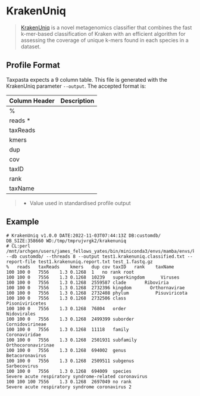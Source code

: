 # KrakenUniq

> [KrakenUniq](https://github.com/fbreitwieser/krakenuniq) is a novel metagenomics classifier that combines the fast k-mer-based classification of Kraken with an efficient algorithm for assessing the coverage of unique k-mers found in each species in a dataset.

## Profile Format

Taxpasta expects a 9 column table. This file is generated with the KrakenUniq parameter `--output`. The accepted format is:

| Column Header | Description |
| ------------- | ----------- |
| %             |             |
| reads *       |             |
| taxReads      |             |
| kmers         |             |
| dup           |             |
| cov           |             |
| taxID         |             |
| rank          |             |
| taxName       |             |

> * Value used in standardised profile output 

## Example

```text
# KrakenUniq v1.0.0 DATE:2022-11-03T07:44:13Z DB:customdb/ DB_SIZE:358660 WD:/tmp/tmprujvrgk2/krakenuniq
# CL:perl /mnt/archgen/users/james_fellows_yates/bin/miniconda3/envs/mamba/envs/krakenuniq/bin/krakenuniq --db customdb/ --threads 8 --output test1.krakenuniq.classified.txt --report-file test1.krakenuniq.report.txt test_1.fastq.gz
%	reads	taxReads	kmers	dup	cov	taxID	rank	taxName
100	100	0	7556	1.3	0.1268	1	no rank	root
100	100	0	7556	1.3	0.1268	10239	superkingdom	  Viruses
100	100	0	7556	1.3	0.1268	2559587	clade	    Riboviria
100	100	0	7556	1.3	0.1268	2732396	kingdom	      Orthornavirae
100	100	0	7556	1.3	0.1268	2732408	phylum	        Pisuviricota
100	100	0	7556	1.3	0.1268	2732506	class	          Pisoniviricetes
100	100	0	7556	1.3	0.1268	76804	order	            Nidovirales
100	100	0	7556	1.3	0.1268	2499399	suborder	              Cornidovirineae
100	100	0	7556	1.3	0.1268	11118	family	                Coronaviridae
100	100	0	7556	1.3	0.1268	2501931	subfamily	                  Orthocoronavirinae
100	100	0	7556	1.3	0.1268	694002	genus	                    Betacoronavirus
100	100	0	7556	1.3	0.1268	2509511	subgenus	                      Sarbecovirus
100	100	0	7556	1.3	0.1268	694009	species	                        Severe acute respiratory syndrome-related coronavirus
100	100	100	7556	1.3	0.1268	2697049	no rank	                          Severe acute respiratory syndrome coronavirus 2
```
